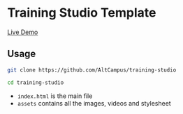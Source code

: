 # Training Studio Template

[Live Demo](https://altcampus.github.io/training-studio/)


## Usage
```bash
git clone https://github.com/AltCampus/training-studio

cd training-studio
```

- `index.html` is the main file
- `assets` contains all the images, videos and stylesheet

